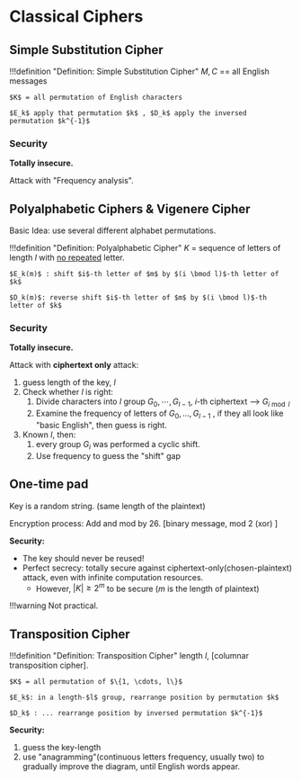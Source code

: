 # Classical Ciphers

## Simple Substitution Cipher

!!!definition "Definition: Simple Substitution Cipher"
    $M,C$ == all English messages

    $K$ = all permutation of English characters

    $E_k$ apply that permutation $k$ , $D_k$ apply the inversed permutation $k^{-1}$

### Security

**Totally insecure.**

Attack with "Frequency analysis".

## Polyalphabetic Ciphers & Vigenere Cipher

Basic Idea: use several different alphabet permutations.

!!!definition "Definition: Polyalphabetic Cipher"
    $K$ = sequence of letters of length $l$ with <u>no repeated</u> letter.

    $E_k(m)$ : shift $i$-th letter of $m$ by $(i \bmod l)$-th letter of $k$

    $D_k(m)$: reverse shift $i$-th letter of $m$ by $(i \bmod l)$-th letter of $k$

### Security

**Totally insecure.**

Attack with **ciphertext only** attack:

1. guess length of the key, $l$
2. Check whether $l$ is right:
    1. Divide characters into $l$ group $G_0, \cdots, G_{l-1}$, $i$-th ciphertext --> $G_{i \bmod l}$
    2. Examine the frequency of letters of $G_0, ..., G_{l-1}$ , if they all look like "basic English", then guess is right.
3. Known $l$, then:
    1. every group $G_i$ was performed a cyclic shift.
    2. Use frequency to guess the "shift" gap

## One-time pad

Key is a random string. (same length of the plaintext)

Encryption process: Add and mod by 26. [binary message, mod 2 (xor) ]

**Security:**

* The key should never be reused!
* Perfect secrecy: totally secure against ciphertext-only(chosen-plaintext) attack, even with infinite computation resources.
    * However, $|K| \geq 2^m$ to be secure ($m$ is the length of plaintext)

!!!warning
    Not practical.

## Transposition Cipher

!!!definition "Definition: Transposition Cipher"
    length $l$, [columnar transposition cipher].

    $K$ = all permutation of $\{1, \cdots, l\}$

    $E_k$: in a length-$l$ group, rearrange position by permutation $k$

    $D_k$ : ... rearrange position by inversed permutation $k^{-1}$ 

**Security:**

1. guess the key-length
2. use "anagramming"(continuous letters frequency, usually two) to gradually improve the diagram, until English words appear.